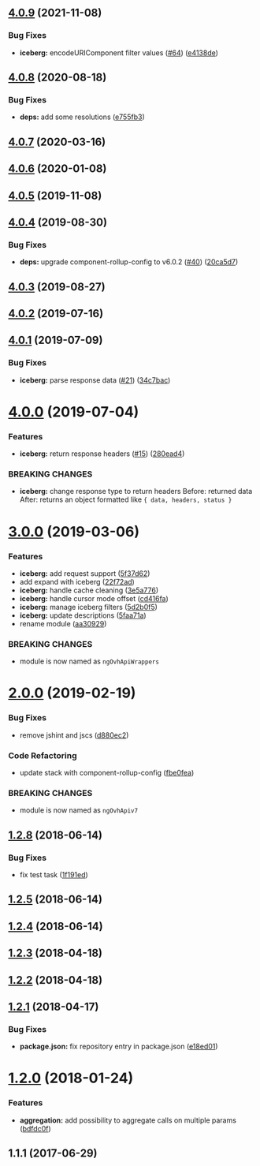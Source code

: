 ## [4.0.9](https://github.com/ovh-ux/ng-ovh-api-wrappers/compare/v4.0.8...v4.0.9) (2021-11-08)


### Bug Fixes

* **iceberg:** encodeURIComponent filter values ([#64](https://github.com/ovh-ux/ng-ovh-api-wrappers/issues/64)) ([e4138de](https://github.com/ovh-ux/ng-ovh-api-wrappers/commit/e4138de1d958b83fb7c6c80caaf3e9291f3c1ae2))



## [4.0.8](https://github.com/ovh-ux/ng-ovh-api-wrappers/compare/v4.0.7...v4.0.8) (2020-08-18)


### Bug Fixes

* **deps:** add some resolutions ([e755fb3](https://github.com/ovh-ux/ng-ovh-api-wrappers/commit/e755fb3821c19db302f78fc2c68719fc4aeea27b))



## [4.0.7](https://github.com/ovh-ux/ng-ovh-api-wrappers/compare/v4.0.6...v4.0.7) (2020-03-16)



## [4.0.6](https://github.com/ovh-ux/ng-ovh-api-wrappers/compare/v4.0.5...v4.0.6) (2020-01-08)



## [4.0.5](https://github.com/ovh-ux/ng-ovh-api-wrappers/compare/v4.0.4...v4.0.5) (2019-11-08)



## [4.0.4](https://github.com/ovh-ux/ng-ovh-api-wrappers/compare/v4.0.3...v4.0.4) (2019-08-30)


### Bug Fixes

* **deps:** upgrade component-rollup-config to v6.0.2 ([#40](https://github.com/ovh-ux/ng-ovh-api-wrappers/issues/40)) ([20ca5d7](https://github.com/ovh-ux/ng-ovh-api-wrappers/commit/20ca5d7))



## [4.0.3](https://github.com/ovh-ux/ng-ovh-api-wrappers/compare/v4.0.2...v4.0.3) (2019-08-27)



## [4.0.2](https://github.com/ovh-ux/ng-ovh-api-wrappers/compare/v4.0.1...v4.0.2) (2019-07-16)



## [4.0.1](https://github.com/ovh-ux/ng-ovh-api-wrappers/compare/v4.0.0...v4.0.1) (2019-07-09)


### Bug Fixes

* **iceberg:** parse response data ([#21](https://github.com/ovh-ux/ng-ovh-api-wrappers/issues/21)) ([34c7bac](https://github.com/ovh-ux/ng-ovh-api-wrappers/commit/34c7bac))



# [4.0.0](https://github.com/ovh-ux/ng-ovh-api-wrappers/compare/v3.0.0...v4.0.0) (2019-07-04)


### Features

* **iceberg:** return response headers ([#15](https://github.com/ovh-ux/ng-ovh-api-wrappers/issues/15)) ([280ead4](https://github.com/ovh-ux/ng-ovh-api-wrappers/commit/280ead4))


### BREAKING CHANGES

* **iceberg:** change response type to return headers
  Before:
   returned data
  After:
   returns an object formatted like `{ data, headers, status }`



# [3.0.0](https://github.com/ovh-ux/ng-ovh-api-wrappers/compare/v2.0.0...v3.0.0) (2019-03-06)


### Features

* **iceberg:** add request support ([5f37d62](https://github.com/ovh-ux/ng-ovh-api-wrappers/commit/5f37d62))
* add expand with iceberg ([22f72ad](https://github.com/ovh-ux/ng-ovh-api-wrappers/commit/22f72ad))
* **iceberg:** handle cache cleaning ([3e5a776](https://github.com/ovh-ux/ng-ovh-api-wrappers/commit/3e5a776))
* **iceberg:** handle cursor mode offset ([cd416fa](https://github.com/ovh-ux/ng-ovh-api-wrappers/commit/cd416fa))
* **iceberg:** manage iceberg filters ([5d2b0f5](https://github.com/ovh-ux/ng-ovh-api-wrappers/commit/5d2b0f5))
* **iceberg:** update descriptions ([5faa71a](https://github.com/ovh-ux/ng-ovh-api-wrappers/commit/5faa71a))
* rename module ([aa30929](https://github.com/ovh-ux/ng-ovh-api-wrappers/commit/aa30929))


### BREAKING CHANGES

* module is now named as `ngOvhApiWrappers`



# [2.0.0](https://github.com/ovh-ux/ng-ovh-api-wrappers/compare/v1.2.8...v2.0.0) (2019-02-19)


### Bug Fixes

* remove jshint and jscs ([d880ec2](https://github.com/ovh-ux/ng-ovh-api-wrappers/commit/d880ec2))


### Code Refactoring

* update stack with component-rollup-config ([fbe0fea](https://github.com/ovh-ux/ng-ovh-api-wrappers/commit/fbe0fea))


### BREAKING CHANGES

* module is now named as `ngOvhApiv7`



## [1.2.8](https://github.com/ovh-ux/ng-ovh-api-wrappers/compare/v1.2.5...v1.2.8) (2018-06-14)


### Bug Fixes

* fix test task ([1f191ed](https://github.com/ovh-ux/ng-ovh-api-wrappers/commit/1f191ed))



## [1.2.5](https://github.com/ovh-ux/ng-ovh-api-wrappers/compare/v1.2.4...v1.2.5) (2018-06-14)



## [1.2.4](https://github.com/ovh-ux/ng-ovh-api-wrappers/compare/v1.2.3...v1.2.4) (2018-06-14)



## [1.2.3](https://github.com/ovh-ux/ng-ovh-api-wrappers/compare/1.2.3...v1.2.3) (2018-04-18)



## [1.2.2](https://github.com/ovh-ux/ng-ovh-api-wrappers/compare/1.2.2...v1.2.2) (2018-04-18)



## [1.2.1](https://github.com/ovh-ux/ng-ovh-api-wrappers/compare/v1.2.0...v1.2.1) (2018-04-17)


### Bug Fixes

* **package.json:** fix repository entry in package.json ([e18ed01](https://github.com/ovh-ux/ng-ovh-api-wrappers/commit/e18ed01))



# [1.2.0](https://github.com/ovh-ux/ng-ovh-api-wrappers/compare/1.1.1...v1.2.0) (2018-01-24)


### Features

* **aggregation:** add possibility to aggregate calls on multiple params ([bdfdc0f](https://github.com/ovh-ux/ng-ovh-api-wrappers/commit/bdfdc0f))



## 1.1.1 (2017-06-29)



